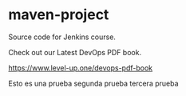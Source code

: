 # maven-project
Source code for Jenkins course.

Check out our Latest DevOps PDF book.

https://www.level-up.one/devops-pdf-book

Esto es una prueba
segunda prueba
tercera prueba
